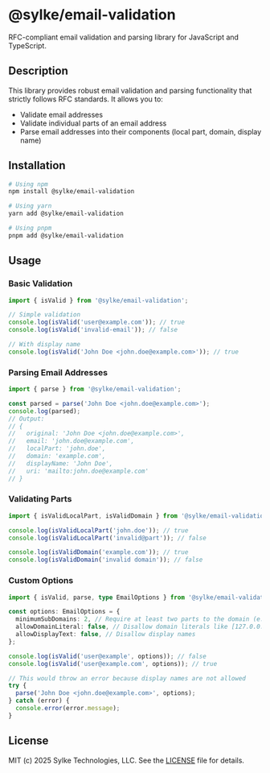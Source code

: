 # @sylke/email-validation

RFC-compliant email validation and parsing library for JavaScript and TypeScript.

## Description

This library provides robust email validation and parsing functionality that strictly follows RFC standards. It allows you to:

- Validate email addresses
- Validate individual parts of an email address
- Parse email addresses into their components (local part, domain, display name)

## Installation

```bash
# Using npm
npm install @sylke/email-validation

# Using yarn
yarn add @sylke/email-validation

# Using pnpm
pnpm add @sylke/email-validation
```

## Usage

### Basic Validation

```typescript
import { isValid } from '@sylke/email-validation';

// Simple validation
console.log(isValid('user@example.com')); // true
console.log(isValid('invalid-email')); // false

// With display name
console.log(isValid('John Doe <john.doe@example.com>')); // true
```

### Parsing Email Addresses

```typescript
import { parse } from '@sylke/email-validation';

const parsed = parse('John Doe <john.doe@example.com>');
console.log(parsed);
// Output:
// {
//   original: 'John Doe <john.doe@example.com>',
//   email: 'john.doe@example.com',
//   localPart: 'john.doe',
//   domain: 'example.com',
//   displayName: 'John Doe',
//   uri: 'mailto:john.doe@example.com'
// }
```

### Validating Parts

```typescript
import { isValidLocalPart, isValidDomain } from '@sylke/email-validation';

console.log(isValidLocalPart('john.doe')); // true
console.log(isValidLocalPart('invalid@part')); // false

console.log(isValidDomain('example.com')); // true
console.log(isValidDomain('invalid domain')); // false
```

### Custom Options

```typescript
import { isValid, parse, type EmailOptions } from '@sylke/email-validation';

const options: EmailOptions = {
  minimumSubDomains: 2, // Require at least two parts to the domain (e.g., example.com)
  allowDomainLiteral: false, // Disallow domain literals like [127.0.0.1]
  allowDisplayText: false, // Disallow display names
};

console.log(isValid('user@example', options)); // false
console.log(isValid('user@example.com', options)); // true

// This would throw an error because display names are not allowed
try {
  parse('John Doe <john.doe@example.com>', options);
} catch (error) {
  console.error(error.message);
}
```

## License

MIT (c) 2025 Sylke Technologies, LLC. See the [LICENSE](./LICENSE) file for details.